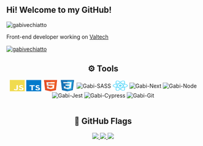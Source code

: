 ## Hi! Welcome to my GitHub!

<p align="left"> <img src="https://komarev.com/ghpvc/?username=gabivechiatto&label=Profile%20views&color=0e75b6&style=flat" alt="gabivechiatto" />
  
Front-end developer working on [Valtech](https://www.valtech.com/)

<p><a href="https://www.linkedin.com/in/gvechiatto/" target="_blank"><img align="center" src="https://www.vectorlogo.zone/logos/linkedin/linkedin-ar21.svg" alt="gabivechiatto"/></a></p>
  

<div style="display: inline_block" align="center">
  <h2>⚙️ Tools</h2>
  <img align="center" alt="Gabi-Js" title="Javascript" height="30" width="40" src="https://raw.githubusercontent.com/devicons/devicon/master/icons/javascript/javascript-plain.svg">
  <img align="center" alt="Gabi-Ts" title="Typescript" height="30" width="40" src="https://raw.githubusercontent.com/devicons/devicon/master/icons/typescript/typescript-plain.svg">
   <img align="center" alt="Gabi-HTML" title="HTML" height="30" width="40" src="https://raw.githubusercontent.com/devicons/devicon/master/icons/html5/html5-original.svg">
  <img align="center" alt="Gabi-CSS" title="CSS" height="30" width="40" src="https://raw.githubusercontent.com/devicons/devicon/master/icons/css3/css3-original.svg"> 
  <img align="center" alt="Gabi-SASS" title="SASS" width="30" height="30" src="https://www.vectorlogo.zone/logos/sass-lang/sass-lang-icon.svg">
  <img align="center" alt="Gabi-React" title="React" height="30" width="40" src="https://raw.githubusercontent.com/devicons/devicon/master/icons/react/react-original.svg">
  <img align="center" alt="Gabi-Next" title="Next" width="30" height="30" src="https://upload.vectorlogo.zone/logos/nextjs/images/2d3864ef-00e0-4026-ab1d-30e4a98e2899.svg">
  <img align="center" alt="Gabi-Node" title="Node" width="30" height="30" src="https://www.vectorlogo.zone/logos/nodejs/nodejs-icon.svg">  
  <img align="center" alt="Gabi-Jest" title="Jest" width="30" height="30" src="https://www.vectorlogo.zone/logos/jestjsio/jestjsio-icon.svg">
  <img align="center" alt="Gabi-Cypress" title="Cypress" width="30" height="30" src="https://raw.githubusercontent.com/get-icon/geticon/fc0f660daee147afb4a56c64e12bde6486b73e39/icons/cypress.svg">
  <img align="center" alt="Gabi-Git" title="Git" width="30" height="30" src="https://www.vectorlogo.zone/logos/git-scm/git-scm-icon.svg">
</div>


<div align="center"></br>  
  <h2>🚩 GitHub Flags</h2>
  <a href="https://github.com/gabivechiatto">
  <img height="150em" src="https://github-readme-stats.vercel.app/api?username=gabivechiatto&show_icons=true&theme=dracula&include_all_commits=true&count_private=true"/>
  <img height="150em" src="https://github-readme-stats.vercel.app/api/top-langs/?username=gabivechiatto&layout=compact&langs_count=16&theme=dracula"/>    
  <img height="150em" src="https://github-readme-streak-stats.herokuapp.com/?user=gabivechiatto&theme=dracula">
</div>

